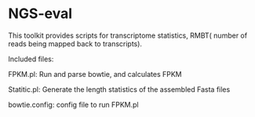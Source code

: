 NGS-eval
========

This toolkit provides scripts for transcriptome statistics, RMBT( number of reads being mapped back to transcripts).

Included files: 

FPKM.pl:  Run and parse bowtie, and calculates FPKM

Statitic.pl: Generate the length statistics of the assembled Fasta files

bowtie.config: config file to run FPKM.pl
